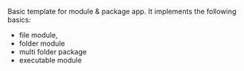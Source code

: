 Basic template for module & package app.
It implements the following basics:

- file module,
- folder module
- multi folder package
- executable module
